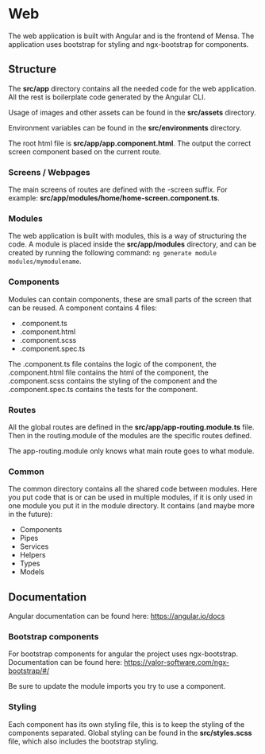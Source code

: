 # Web
The web application is built with Angular and is the frontend of Mensa.
The application uses bootstrap for styling and ngx-bootstrap for components.

## Structure
The **src/app** directory contains all the needed code for the web application.
All the rest is boilerplate code generated by the Angular CLI.

Usage of images and other assets can be found in the **src/assets** directory.

Environment variables can be found in the **src/environments** directory.

The root html file is **src/app/app.component.html**. The <router-outlet></router-outlet> output the correct screen component based on the current route.

### Screens / Webpages
The main screens of routes are defined with the -screen suffix. For example: **src/app/modules/home/home-screen.component.ts**.

### Modules
The web application is built with modules, this is a way of structuring the code.
A module is placed inside the **src/app/modules** directory, and can be created by running the following command: ```ng generate module modules/mymodulename```.

### Components
Modules can contain components, these are small parts of the screen that can be reused.
A component contains 4 files:
 - .component.ts
 - .component.html
 - .component.scss
 - .component.spec.ts

The .component.ts file contains the logic of the component, the .component.html file contains the html of the component, the .component.scss contains the styling of the component and the .component.spec.ts contains the tests for the component.

### Routes
All the global routes are defined in the **src/app/app-routing.module.ts** file.
Then in the routing.module of the modules are the specific routes defined.

The app-routing.module only knows what main route goes to what module.

### Common
The common directory contains all the shared code between modules.
Here you put code that is or can be used in multiple modules, if it is only used in one module you put it in the module directory.
It contains (and maybe more in the future):
 - Components
 - Pipes
 - Services
 - Helpers
 - Types
 - Models

## Documentation
Angular documentation can be found here: https://angular.io/docs

### Bootstrap components
For bootstrap components for angular the project uses ngx-bootstrap.
Documentation can be found here: https://valor-software.com/ngx-bootstrap/#/

Be sure to update the module imports you try to use a component.

### Styling
Each component has its own styling file, this is to keep the styling of the components separated.
Global styling can be found in the **src/styles.scss** file, which also includes the bootstrap styling.